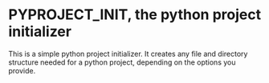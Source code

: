 # PYPROJECT_INIT, the python project initializer

This is a simple python project initializer. It creates any file and directory structure needed for a python project, depending on the options you provide.

